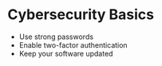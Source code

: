 # Cybersecurity Basics  
- Use strong passwords  
- Enable two-factor authentication  
- Keep your software updated  
